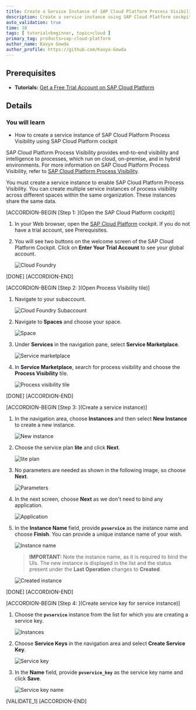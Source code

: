 ```yaml
---
title: Create a Service Instance of SAP Cloud Platform Process Visibility
description: Create a service instance using SAP Cloud Platform cockpit to enable the Process Visibility service.
auto_validation: true
time: 10
tags: [ tutorial>beginner, topic>cloud ]
primary_tag: products>sap-cloud-platform
author_name: Kavya Gowda
author_profile: https://github.com/Kavya-Gowda
---
```


## Prerequisites
 - **Tutorials:** [Get a Free Trial Account on SAP Cloud Platform](hcp-create-trial-account)

## Details
### You will learn
  - How to create a service instance of SAP Cloud Platform Process Visibility using SAP Cloud Platform cockpit

SAP Cloud Platform Process Visibility provides end-to-end visibility and intelligence to processes, which run on cloud, on-premise, and in hybrid environments. For more information on SAP Cloud Platform Process Visibility, refer to [SAP Cloud Platform Process Visibility](https://help.sap.com/viewer/62fd39fa3eae4046b23dba285e84bfd4/Cloud/en-US/2f72882f457a4b87a054bdf45d85fe52.html).

You must create a service instance to enable SAP Cloud Platform Process Visibility. You can create multiple service instances of process visibility across different spaces within the same organization. These instances share the same data.

[ACCORDION-BEGIN [Step 1: ](Open the SAP Cloud Platform cockpit)]

1. In your Web browser, open the [SAP Cloud Platform](https://cockpit.hanatrial.ondemand.com/cockpit) cockpit. If you do not have a trial account, see Prerequisites.

2. You will see two buttons on the welcome screen of the SAP Cloud Platform Cockpit. Click on **Enter Your Trial Account** to see your global account.

    ![Cloud Foundry](enter-trial.png)

[DONE]
[ACCORDION-END]

[ACCORDION-BEGIN [Step 2: ](Open Process Visibility tile)]

1. Navigate to your subaccount.

    ![Cloud Foundry Subaccount](Trial-Subaccount.png)

2. Navigate to **Spaces** and choose your space.

    ![Space](Spaces-15.png)

3. Under **Services** in the navigation pane, select **Service Marketplace**.

    ![Service marketplace](Service-Marketplace-16.png)

4. In **Service Marketplace**, search for process visibility and choose the **Process Visibility** tile.

    ![Process visibility tile](PV-Tile-17.png)

[DONE]
[ACCORDION-END]

[ACCORDION-BEGIN [Step 3: ](Create a service instance)]

1. In the navigation area, choose **Instances** and then select **New Instance** to create a new instance.

    ![New instance](New-Instance-18.png)

2. Choose the service plan **lite** and click **Next**.

    ![lite plan](lite-Plan-19.png)

3. No parameters are needed as shown in the following image, so choose **Next**.

    ![Parameters](Parameters-20.png)

4. In the next screen, choose **Next** as we don't need to bind any application.

    ![Application](Application-21.png)

5. In the **Instance Name** field, provide **`pvservice`** as the instance name and choose **Finish**. You can provide a unique instance name of your wish.

    ![Instance name](PVservice-Instance-Name-22.png)

    >**IMPORTANT:** Note the instance name, as it is required to bind the UIs. The new instance is displayed in the list and the status present under the **Last Operation** changes to **Created**.

    ![Created instance](Instance-Created-23.png)

[DONE]
[ACCORDION-END]

[ACCORDION-BEGIN [Step 4: ](Create service key for service instance)]

1. Choose the **`pvservice`** instance from the list for which you are creating a service key.

    ![Instances](Instances-24.png)

2. Choose **Service Keys** in the navigation area and select **Create Service Key**.

    ![Service key](Service-Key-25.png)

3. In the **Name** field, provide **`pvservice_key`** as the service key name and click **Save**.

    ![Service key name](Service-Key-Name-26.png)

[VALIDATE_1]
[ACCORDION-END]
